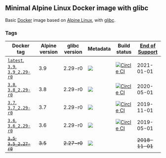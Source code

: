 ## Minimal Alpine Linux Docker image with glibc

Basic [Docker](https://www.docker.com/) image based on [Alpine Linux](http://alpinelinux.org/), with [glibc](https://github.com/sgerrand/alpine-pkg-glibc).

### Tags

| Docker tag | Alpine version | glibc version | Metadata | Build status | [End of Support](https://wiki.alpinelinux.org/wiki/Alpine_Linux:Releases)  |
| --- | --- | --- | --- | --- | --- |
| [`latest`, `3.9`, `3.9_2.29-r0`](https://github.com/jeanblanchard/docker-alpine-glibc/blob/master/Dockerfile) | 3.9 | 2.29-r0 | [![](https://images.microbadger.com/badges/image/jeanblanchard/alpine-glibc.svg)](https://microbadger.com/images/jeanblanchard/alpine-glibc "Get your own image badge on microbadger.com") | [![Circle CI](https://circleci.com/gh/jeanblanchard/docker-alpine-glibc/tree/master.svg?style=shield)](https://circleci.com/gh/jeanblanchard/docker-alpine-glibc/tree/master) | 2021-01-01 |
| [`3.8`, `3.8_2.29-r0`](https://github.com/jeanblanchard/docker-alpine-glibc/blob/alpine3.8/Dockerfile) | 3.8 | 2.29-r0 | [![](https://images.microbadger.com/badges/image/jeanblanchard/alpine-glibc:3.8.svg)](https://microbadger.com/images/jeanblanchard/alpine-glibc:3.8 "Get your own image badge on microbadger.com") | [![Circle CI](https://circleci.com/gh/jeanblanchard/docker-alpine-glibc/tree/alpine3.8.svg?style=shield)](https://circleci.com/gh/jeanblanchard/docker-alpine-glibc/tree/alpine3.8) | 2020-05-01 |
| [`3.7`, `3.7_2.29-r0`](https://github.com/jeanblanchard/docker-alpine-glibc/blob/alpine3.7/Dockerfile) | 3.7 | 2.29-r0 | [![](https://images.microbadger.com/badges/image/jeanblanchard/alpine-glibc:3.7.svg)](https://microbadger.com/images/jeanblanchard/alpine-glibc:3.7 "Get your own image badge on microbadger.com") | [![Circle CI](https://circleci.com/gh/jeanblanchard/docker-alpine-glibc/tree/alpine3.7.svg?style=shield)](https://circleci.com/gh/jeanblanchard/docker-alpine-glibc/tree/alpine3.7) | 2019-11-01 |
| [`3.6`, `3.6_2.29-r0`](https://github.com/jeanblanchard/docker-alpine-glibc/blob/alpine3.6/Dockerfile) | 3.6 | 2.29-r0 | [![](https://images.microbadger.com/badges/image/jeanblanchard/alpine-glibc:3.6.svg)](https://microbadger.com/images/jeanblanchard/alpine-glibc:3.6 "Get your own image badge on microbadger.com") | [![Circle CI](https://circleci.com/gh/jeanblanchard/docker-alpine-glibc/tree/alpine3.6.svg?style=shield)](https://circleci.com/gh/jeanblanchard/docker-alpine-glibc/tree/alpine3.6) | 2019-05-01 |
| ~~[`3.5`, `3.5_2.27-r0`](https://github.com/jeanblanchard/docker-alpine-glibc/blob/alpine3.5/Dockerfile)~~ | ~~3.5~~ | ~~2.27-r0~~ | ~~[![](https://images.microbadger.com/badges/image/jeanblanchard/alpine-glibc:3.5.svg)](https://microbadger.com/images/jeanblanchard/alpine-glibc:3.5 "Get your own image badge on microbadger.com")~~ |  | ~~2018-11-01~~ |
